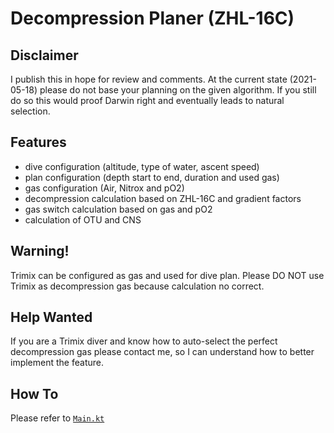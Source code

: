 # Decompression Planer (ZHL-16C)

## Disclaimer

I publish this in hope for review and comments. At the current state (2021-05-18) please do not base your planning on 
the given algorithm. If you still do so this would proof Darwin right and eventually leads to natural selection.

## Features

* dive configuration (altitude, type of water, ascent speed)
* plan configuration (depth start to end, duration and used gas)  
* gas configuration (Air, Nitrox and pO2)
* decompression calculation based on ZHL-16C and gradient factors
* gas switch calculation based on gas and pO2
* calculation of OTU and CNS

## Warning!

Trimix can be configured as gas and used for dive plan. Please DO NOT use Trimix as decompression gas 
because calculation no correct. 
  
## Help Wanted

If you are a Trimix diver and know how to auto-select the perfect decompression gas please contact me, so I can understand
how to better implement the feature.
  
## How To

Please refer to [`Main.kt`](./src/Main.kt)

